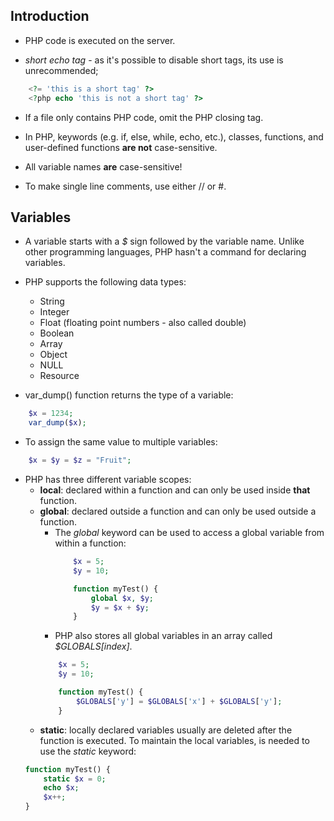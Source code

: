 ## Introduction

- PHP code is executed on the server.

- _short echo tag_ - as it's possible to disable short tags, its use is unrecommended;

```php
    <?= 'this is a short tag' ?>
    <?php echo 'this is not a short tag' ?>
```

- If a file only contains PHP code, omit the PHP closing tag. 

- In PHP, keywords (e.g. if, else, while, echo, etc.), classes, functions, and user-defined functions **are not** case-sensitive.

- All variable names **are** case-sensitive!

- To make single line comments, use either // or #.

## Variables
- A variable starts with a _$_ sign followed by the variable name. Unlike other programming languages, PHP hasn't a command for declaring variables.

- PHP supports the following data types:
  - String
  - Integer
  - Float (floating point numbers - also called double)
  - Boolean
  - Array
  - Object
  - NULL
  - Resource

- var_dump() function returns the type of a variable:
```php
    $x = 1234;
    var_dump($x);
```

- To assign the same value to multiple variables:
```php
    $x = $y = $z = "Fruit";
```

- PHP has three different variable scopes:
    - **local**: declared within a function and can only be used inside **that** function.
    - **global**: declared outside a function and can only be used outside a function.
      - The _global_ keyword can be used to access a global variable from within a function:
        ```php
            $x = 5;
            $y = 10;

            function myTest() {
                global $x, $y;
                $y = $x + $y;
            }
        ```
       - PHP also stores all global variables in an array called _$GLOBALS[index]_.
        ```php
            $x = 5;
            $y = 10;

            function myTest() {
                $GLOBALS['y'] = $GLOBALS['x'] + $GLOBALS['y'];
            }
        ``` 
    - **static**: locally declared variables usually are deleted after the function is executed. To maintain the local variables, is needed to use the _static_ keyword:
    ```php
    function myTest() {
        static $x = 0;
        echo $x;
        $x++;
    }
    ```